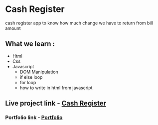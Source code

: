 # Cash Register
cash register app to know how much change we have to return from bill amount

## What we learn :
- Html
- Css
- Javascript 
  - DOM Manipulation
  - if else loop
  - for loop
  - how to write in html from javascript
  
## Live project link - [Cash Register](https://change-manager.netlify.app/)
### Portfolio link - [Portfolio](https://omkarchaskar.netlify.app)
